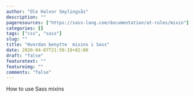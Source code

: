 ```yaml
---
author: "Ole Halvor Smylingsås"
description: ""
pageresources: ["https://sass-lang.com/documentation/at-rules/mixin"]
categories: []
tags: ["css", "sass"]     
slug: ""
title: "Hvordan benytte  mixins i Sass"
date: 2020-04-07T21:59:19+02:00
draft: "false"
featuretext: ""
featureimg: ""
comments: "false"
---
```


How to use Sass mixins
<!--more-->